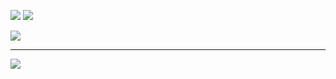 
![](https://github-readme-stats.vercel.app/api?username=iqbalriiaz&theme=vue-dark&hide_border=false&include_all_commits=false&count_private=true)
![](https://github-readme-streak-stats.herokuapp.com/?user=iqbalriiaz&theme=vue-dark&hide_border=false)


![](https://quotes-github-readme.vercel.app/api?type=horizontal&theme=gruvbox)

---
[![](https://visitcount.itsvg.in/api?id=iqbalriiaz&icon=0&color=0)](https://visitcount.itsvg.in)
